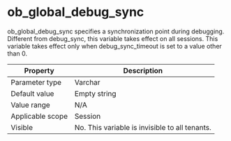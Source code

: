 ob_global_debug_sync
=========================================
<!-- # docslug#/oceanbase-database/oceanbase-database/V4.0.0/ob_global_debug_sync-1-2-3-4 -->
ob_global_debug_sync specifies a synchronization point during debugging. Different from debug_sync, this variable takes effect on all sessions. This variable takes effect only when debug_sync_timeout is set to a value other than 0.


| **Property** | **Description**                                |
|--------|------------------------------------------------|
| Parameter type | Varchar                                        |
| Default value | Empty string                                   |
| Value range | N/A                                            |
| Applicable scope | Session                                        |
| Visible | No. This variable is invisible to all tenants. |


